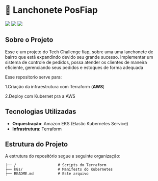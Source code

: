 # 🍔 Lanchonete PosFiap 
![](https://img.shields.io/badge/Amazon_AWS-FF9900?style=for-the-badge&logo=amazonaws&logoColor=white) ![](https://img.shields.io/badge/Terraform-7B42BC?style=for-the-badge&logo=terraform&logoColor=white) ![](https://img.shields.io/badge/kubernetes-326ce5.svg?&style=for-the-badge&logo=kubernetes&logoColor=white)

## Sobre o Projeto

Esse e um projeto do Tech Challenge fiap, sobre uma uma lanchonete de bairro que está expandindo devido seu grande sucesso. Implementar um sistema de controle de pedidos, possa atender os clientes de maneira eficiente, gerenciando seus pedidos e estoques de forma adequada

Esse repositorio serve para: 

1.Criação da infraestrutura com Terraform (**AWS**)

2.Deploy com Kubernet pra a AWS

## Tecnologias Utilizadas

- **Orquestração**: Amazon EKS (Elastic Kubernetes Service)
- **Infrastrutura**: Terraform


## Estrutura do Projeto

A estrutura do repositório segue a seguinte organização:

```
├── /                   # Scripts do Terraform
├── k8s/                # Manifests do Kubernetes
├── README.md           # Este arquivo
```